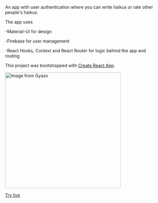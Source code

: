 An app with user authentication where you can write haikus or rate other people's haikus.

The app uses

-Material-UI for design

-Firebase for user management

-React Hooks, Context and React Router for logic behind the app and routing

This project was bootstrapped with [Create React App](https://github.com/facebook/create-react-app).

<img src="https://i.gyazo.com/01d08d93ad4c430c2badc5a52c6207ca.png" alt="Image from Gyazo" width="375"/>

[Try live](https://haikuu.herokuapp.com/)
